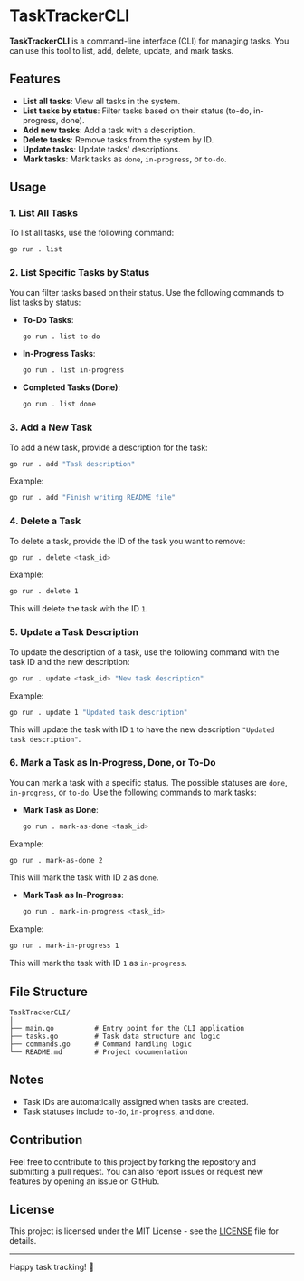 # TaskTrackerCLI

**TaskTrackerCLI** is a command-line interface (CLI) for managing tasks. You can use this tool to list, add, delete, update, and mark tasks.

## Features

- **List all tasks**: View all tasks in the system.
- **List tasks by status**: Filter tasks based on their status (to-do, in-progress, done).
- **Add new tasks**: Add a task with a description.
- **Delete tasks**: Remove tasks from the system by ID.
- **Update tasks**: Update tasks' descriptions.
- **Mark tasks**: Mark tasks as `done`, `in-progress`, or `to-do`.

## Usage

### 1. **List All Tasks**

To list all tasks, use the following command:
```bash
go run . list
```

### 2. **List Specific Tasks by Status**

You can filter tasks based on their status. Use the following commands to list tasks by status:

- **To-Do Tasks**:
  ```bash
  go run . list to-do
  ```

- **In-Progress Tasks**:
  ```bash
  go run . list in-progress
  ```

- **Completed Tasks (Done)**:
  ```bash
  go run . list done
  ```

### 3. **Add a New Task**

To add a new task, provide a description for the task:
```bash
go run . add "Task description"
```

Example:
```bash
go run . add "Finish writing README file"
```

### 4. **Delete a Task**

To delete a task, provide the ID of the task you want to remove:
```bash
go run . delete <task_id>
```

Example:
```bash
go run . delete 1
```

This will delete the task with the ID `1`.

### 5. **Update a Task Description**

To update the description of a task, use the following command with the task ID and the new description:
```bash
go run . update <task_id> "New task description"
```

Example:
```bash
go run . update 1 "Updated task description"
```

This will update the task with ID `1` to have the new description `"Updated task description"`.

### 6. **Mark a Task as In-Progress, Done, or To-Do**

You can mark a task with a specific status. The possible statuses are `done`, `in-progress`, or `to-do`. Use the following commands to mark tasks:

- **Mark Task as Done**:
  ```bash
  go run . mark-as-done <task_id>
  ```

Example:
```bash
go run . mark-as-done 2
```

This will mark the task with ID `2` as `done`.

- **Mark Task as In-Progress**:
  ```bash
  go run . mark-in-progress <task_id>
  ```

Example:
```bash
go run . mark-in-progress 1
```

This will mark the task with ID `1` as `in-progress`.

## File Structure

```
TaskTrackerCLI/
│
├── main.go          # Entry point for the CLI application
├── tasks.go         # Task data structure and logic
├── commands.go      # Command handling logic
└── README.md        # Project documentation
```

## Notes
- Task IDs are automatically assigned when tasks are created.
- Task statuses include `to-do`, `in-progress`, and `done`.

## Contribution

Feel free to contribute to this project by forking the repository and submitting a pull request. You can also report issues or request new features by opening an issue on GitHub.

## License

This project is licensed under the MIT License - see the [LICENSE](LICENSE) file for details.

---

Happy task tracking! 🎉
